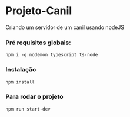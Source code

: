 # Projeto-Canil
Criando um servidor de um canil usando nodeJS

### Pré requisitos globais:
`npm i -g nodemon typescript ts-node`

### Instalação
`npm install`

### Para rodar o projeto
`npm run start-dev`